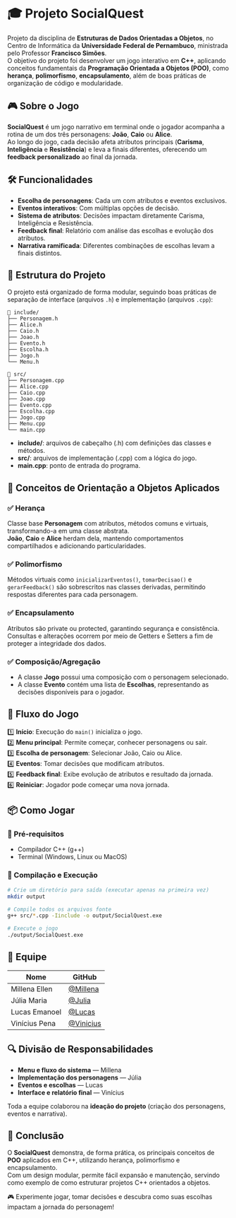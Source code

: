
# 🎓 Projeto SocialQuest

Projeto da disciplina de **Estruturas de Dados Orientadas a Objetos**, no Centro de Informática da **Universidade Federal de Pernambuco**, ministrada pelo Professor **Francisco Simões**.  
O objetivo do projeto foi desenvolver um jogo interativo em **C++**, aplicando conceitos fundamentais da **Programação Orientada a Objetos (POO)**, como **herança**, **polimorfismo**, **encapsulamento**, além de boas práticas de organização de código e modularidade.

## 🎮 Sobre o Jogo

**SocialQuest** é um jogo narrativo em terminal onde o jogador acompanha a rotina de um dos três personagens: **João**, **Caio** ou **Alice**.  
Ao longo do jogo, cada decisão afeta atributos principais (**Carisma**, **Inteligência** e **Resistência**) e leva a finais diferentes, oferecendo um **feedback personalizado** ao final da jornada.

## 🛠️ Funcionalidades

- **Escolha de personagens**: Cada um com atributos e eventos exclusivos.
- **Eventos interativos**: Com múltiplas opções de decisão.
- **Sistema de atributos**: Decisões impactam diretamente Carisma, Inteligência e Resistência.
- **Feedback final**: Relatório com análise das escolhas e evolução dos atributos.
- **Narrativa ramificada**: Diferentes combinações de escolhas levam a finais distintos.

## 📃 Estrutura do Projeto

O projeto está organizado de forma modular, seguindo boas práticas de separação de interface (arquivos `.h`) e implementação (arquivos `.cpp`):

```
📂 include/
├── Personagem.h
├── Alice.h
├── Caio.h
├── Joao.h
├── Evento.h
├── Escolha.h
├── Jogo.h
└── Menu.h

📂 src/
├── Personagem.cpp
├── Alice.cpp
├── Caio.cpp
├── Joao.cpp
├── Evento.cpp
├── Escolha.cpp
├── Jogo.cpp
├── Menu.cpp
└── main.cpp
```

- **include/**: arquivos de cabeçalho (.h) com definições das classes e métodos.
- **src/**: arquivos de implementação (.cpp) com a lógica do jogo.
- **main.cpp**: ponto de entrada do programa.

## 🧩 Conceitos de Orientação a Objetos Aplicados

### ✅ Herança
Classe base **Personagem** com atributos, métodos comuns e virtuais, transformando-a em uma classe abstrata.  
**João**, **Caio** e **Alice** herdam dela, mantendo comportamentos compartilhados e adicionando particularidades.

### ✅ Polimorfismo
Métodos virtuais como `inicializarEventos()`, `tomarDecisao()` e `gerarFeedback()` são sobrescritos nas classes derivadas, permitindo respostas diferentes para cada personagem.

### ✅ Encapsulamento
Atributos são private ou protected, garantindo segurança e consistência. Consultas e alterações ocorrem por meio de Getters e Setters a fim de proteger a integridade dos dados.

### ✅ Composição/Agregação
- A classe **Jogo** possui uma composição com o personagem selecionado.
- A classe **Evento** contém uma lista de **Escolhas**, representando as decisões disponíveis para o jogador.

## 🚀 Fluxo do Jogo

1️⃣ **Início**: Execução do `main()` inicializa o jogo.  
2️⃣ **Menu principal**: Permite começar, conhecer personagens ou sair.  
3️⃣ **Escolha de personagem**: Selecionar João, Caio ou Alice.  
4️⃣ **Eventos**: Tomar decisões que modificam atributos.  
5️⃣ **Feedback final**: Exibe evolução de atributos e resultado da jornada.  
6️⃣ **Reiniciar**: Jogador pode começar uma nova jornada.

## 📦 Como Jogar

### 📌 Pré-requisitos
- Compilador C++ (g++)
- Terminal (Windows, Linux ou MacOS)

### 🔧 Compilação e Execução

```bash
# Crie um diretório para saída (executar apenas na primeira vez)
mkdir output

# Compile todos os arquivos fonte
g++ src/*.cpp -Iinclude -o output/SocialQuest.exe

# Execute o jogo
./output/SocialQuest.exe
```

## 👥 Equipe

| Nome     | GitHub                        |
|---------|-------------------------------|
| Millena Ellen| [@Millena](https://github.com/ellenpry) |
| Júlia Maria  | [@Julia](https://github.com/juliamcbezerra)   |
| Lucas Emanoel| [@Lucas](https://github.com/Lucasesaraujo)   |
| Vinícius Pena| [@Vinicius](https://github.com/ViniciusCavalcantiap)|

## 🔍 Divisão de Responsabilidades

- **Menu e fluxo do sistema** — Millena  
- **Implementação dos personagens** — Júlia  
- **Eventos e escolhas** — Lucas  
- **Interface e relatório final** — Vinícius  

Toda a equipe colaborou na **ideação do projeto** (criação dos personagens, eventos e narrativa).

## 📝 Conclusão

O **SocialQuest** demonstra, de forma prática, os principais conceitos de **POO** aplicados em C++, utilizando herança, polimorfismo e encapsulamento.  
Com um design modular, permite fácil expansão e manutenção, servindo como exemplo de como estruturar projetos C++ orientados a objetos.

🎮 Experimente jogar, tomar decisões e descubra como suas escolhas impactam a jornada do personagem!
